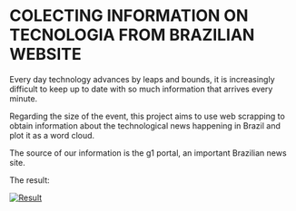 # COLECTING INFORMATION ON TECNOLOGIA FROM BRAZILIAN WEBSITE

Every day technology advances by leaps and bounds, it is increasingly difficult to keep up to date with so much information that arrives every minute.

Regarding the size of the event, this project aims to use web scrapping to obtain information about the technological news happening in Brazil and plot it as a word cloud.

The source of our information is the g1 portal, an important Brazilian news site.


The result:

[![Result](https://github.com/rogeriopedroso/tecnologia_webscraping/wordcloud2.png)](https://github.com/rogeriopedroso/tecnologia_webscraping/wordcloud2.png)
